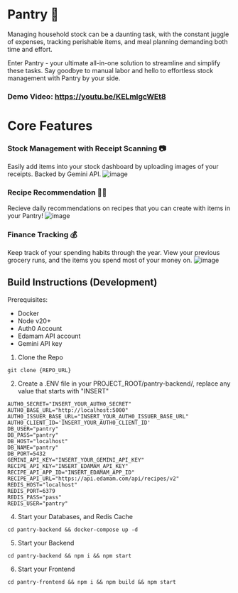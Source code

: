 # Pantry 🍞
Managing household stock can be a daunting task, with the constant juggle of expenses, tracking perishable items, and meal planning demanding both time and effort. 

Enter Pantry - your ultimate all-in-one solution to streamline and simplify these tasks. Say goodbye to manual labor and hello to effortless stock management with Pantry by your side.

### Demo Video: https://youtu.be/KELmlgcWEt8

# Core Features
### Stock Management with Receipt Scanning 📷
Easily add items into your stock dashboard by uploading images of your receipts.
Backed by Gemini API.
![image](https://github.com/PoromKamal/pantry/assets/62628923/3779a80c-54e3-4c3c-956a-5b54f3f4aeaf)

### Recipe Recommendation 👨‍🍳
Recieve daily recommendations on recipes that you can create with items in your Pantry!
![image](https://github.com/PoromKamal/pantry/assets/62628923/c5f0b979-c4e7-4514-9a5c-3bb8c68b5c2f)



### Finance Tracking 💰
Keep track of your spending habits through the year. View your previous grocery runs, and the items you spend most of your money on.
![image](https://github.com/PoromKamal/pantry/assets/62628923/2fd4c056-b5bb-49e8-87f8-c5a611a2ac07)

## Build Instructions (Development)
Prerequisites:
- Docker
- Node v20+
- Auth0 Account
- Edamam API account
- Gemini API key

1. Clone the Repo
```
git clone {REPO_URL}
```
2. Create a .ENV file in your PROJECT_ROOT/pantry-backend/, replace any value that starts with "INSERT"
```
AUTH0_SECRET="INSERT_YOUR_AUTH0_SECRET"
AUTH0_BASE_URL="http://localhost:5000"
AUTH0_ISSUER_BASE_URL="INSERT_YOUR_AUTH0_ISSUER_BASE_URL"
AUTH0_CLIENT_ID='INSERT_YOUR_AUTH0_CLIENT_ID'
DB_USER="pantry"
DB_PASS="pantry"
DB_HOST="localhost"
DB_NAME="pantry"
DB_PORT=5432
GEMINI_API_KEY="INSERT_YOUR_GEMINI_API_KEY"
RECIPE_API_KEY="INSERT_EDAMAM_API_KEY"
RECIPE_API_APP_ID="INSERT_EDAMAM_APP_ID"
RECIPE_API_URL="https://api.edamam.com/api/recipes/v2"
REDIS_HOST="localhost"
REDIS_PORT=6379
REDIS_PASS="pass"
REDIS_USER="pantry"
```
4. Start your Databases, and Redis Cache
```
cd pantry-backend && docker-compose up -d
```
5. Start your Backend
```
cd pantry-backend && npm i && npm start
```
6. Start your Frontend
```
cd pantry-frontend && npm i && npm build && npm start
```

